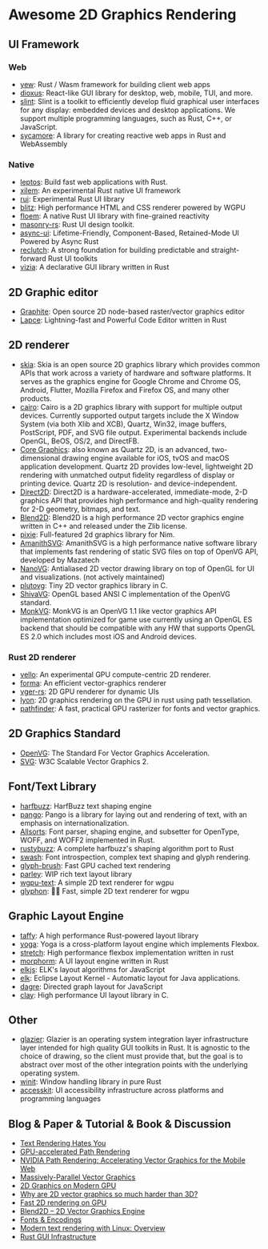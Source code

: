 # Awesome 2D Graphics Rendering

## UI Framework

### Web
- [yew](https://github.com/yewstack/yew): Rust / Wasm framework for building client web apps
- [dioxus](https://github.com/DioxusLabs/dioxus): React-like GUI library for desktop, web, mobile, TUI, and more.
- [slint](https://github.com/slint-ui/slint): Slint is a toolkit to efficiently develop fluid graphical user interfaces for any display: embedded devices and desktop applications. We support multiple programming languages, such as Rust, C++, or JavaScript.
- [sycamore](https://github.com/sycamore-rs/sycamore): A library for creating reactive web apps in Rust and WebAssembly

### Native
- [leptos](https://github.com/leptos-rs/leptos): Build fast web applications with Rust.
- [xilem](https://github.com/linebender/xilem): An experimental Rust native UI framework
- [rui](https://github.com/audulus/rui): Experimental Rust UI library
- [blitz](https://github.com/DioxusLabs/blitz): High performance HTML and CSS renderer powered by WGPU
- [floem](https://github.com/lapce/floem): A native Rust UI library with fine-grained reactivity
- [masonry-rs](https://github.com/PoignardAzur/masonry-rs): Rust UI design toolkit.
- [async-ui](https://github.com/wishawa/async_ui): Lifetime-Friendly, Component-Based, Retained-Mode UI Powered by Async Rust
- [reclutch](https://github.com/jazzfool/reclutch): A strong foundation for building predictable and straight-forward Rust UI toolkits
- [vizia](https://github.com/vizia/vizia): A declarative GUI library written in Rust

## 2D Graphic editor
- [Graphite](https://github.com/GraphiteEditor/Graphite): Open source 2D node-based raster/vector graphics editor
- [Lapce](https://github.com/lapce/lapce): Lightning-fast and Powerful Code Editor written in Rust

## 2D renderer

- [skia](https://skia.org/): Skia is an open source 2D graphics library which provides common APIs that work across a variety of hardware and software platforms. It serves as the graphics engine for Google Chrome and Chrome OS, Android, Flutter, Mozilla Firefox and Firefox OS, and many other products.
- [cairo](https://www.cairographics.org/): Cairo is a 2D graphics library with support for multiple output devices. Currently supported output targets include the X Window System (via both Xlib and XCB), Quartz, Win32, image buffers, PostScript, PDF, and SVG file output. Experimental backends include OpenGL, BeOS, OS/2, and DirectFB.
- [Core Graphics](https://developer.apple.com/library/archive/documentation/GraphicsImaging/Conceptual/drawingwithquartz2d/Introduction/Introduction.html): also known as Quartz 2D, is an advanced, two-dimensional drawing engine available for iOS, tvOS and macOS application development. Quartz 2D provides low-level, lightweight 2D rendering with unmatched output fidelity regardless of display or printing device. Quartz 2D is resolution- and device-independent.
- [Direct2D](https://learn.microsoft.com/en-us/windows/win32/direct2d/direct2d-portal): Direct2D is a hardware-accelerated, immediate-mode, 2-D graphics API that provides high performance and high-quality rendering for 2-D geometry, bitmaps, and text.
- [Blend2D](https://blend2d.com/): Blend2D is a high performance 2D vector graphics engine written in C++ and released under the Zlib license.
- [pixie](https://github.com/treeform/pixie): Full-featured 2d graphics library for Nim.
- [AmanithSVG](https://www.amanithsvg.com/): AmanithSVG is a high performance native software library that implements fast rendering of static SVG files on top of OpenVG API, developed by Mazatech
- [NanoVG](https://github.com/memononen/nanovg): Antialiased 2D vector drawing library on top of OpenGL for UI and visualizations. (not actively maintained)
- [plutovg](https://github.com/sammycage/plutovg): Tiny 2D vector graphics library in C.
- [ShivaVG](https://github.com/ileben/ShivaVG): OpenGL based ANSI C implementation of the OpenVG standard.
- [MonkVG](https://github.com/micahpearlman/MonkVG): MonkVG is an OpenVG 1.1 like vector graphics API implementation optimized for game use currently using an OpenGL ES backend that should be compatible with any HW that supports OpenGL ES 2.0 which includes most iOS and Android devices.

### Rust 2D renderer
- [vello](https://github.com/linebender/vello): An experimental GPU compute-centric 2D renderer.
- [forma](https://github.com/google/forma): An efficient vector-graphics renderer
- [vger-rs](https://github.com/audulus/vger-rs): 2D GPU renderer for dynamic UIs
- [lyon](https://github.com/nical/lyon): 2D graphics rendering on the GPU in rust using path tessellation.
- [pathfinder](https://github.com/servo/pathfinder): A fast, practical GPU rasterizer for fonts and vector graphics.

## 2D Graphics Standard

- [OpenVG](https://www.khronos.org/openvg/): The Standard For Vector Graphics Acceleration.
- [SVG](https://www.w3.org/TR/SVG2/): W3C Scalable Vector Graphics 2.

## Font/Text Library

- [harfbuzz](https://github.com/harfbuzz/harfbuzz): HarfBuzz text shaping engine
- [pango](https://pango.gnome.org/): Pango is a library for laying out and rendering of text, with an emphasis on internationalization.
- [Allsorts](https://github.com/yeslogic/allsorts): Font parser, shaping engine, and subsetter for OpenType, WOFF, and WOFF2 implemented in Rust.
- [rustybuzz](https://github.com/RazrFalcon/rustybuzz): A complete harfbuzz's shaping algorithm port to Rust
- [swash](https://github.com/dfrg/swash): Font introspection, complex text shaping and glyph rendering.
- [glyph-brush](https://github.com/alexheretic/glyph-brush): Fast GPU cached text rendering
- [parley](https://github.com/lapce/parley): WIP rich text layout library
- [wgpu-text](https://github.com/Blatko1/wgpu-text): A simple 2D text renderer for wgpu
- [glyphon](https://github.com/grovesNL/glyphon): 🦅🦁 Fast, simple 2D text renderer for wgpu

## Graphic Layout Engine
- [taffy](https://github.com/DioxusLabs/taffy): A high performance Rust-powered layout library
- [yoga](https://github.com/facebook/yoga): Yoga is a cross-platform layout engine which implements Flexbox.
- [stretch](https://github.com/vislyhq/stretch): High performance flexbox implementation written in rust
- [morphorm](https://github.com/vizia/morphorm): A UI layout engine written in Rust
- [elkjs](https://github.com/kieler/elkjs): ELK's layout algorithms for JavaScript
- [elk](https://github.com/eclipse-elk/elk): Eclipse Layout Kernel - Automatic layout for Java applications.
- [dagre](https://github.com/dagrejs/dagre): Directed graph layout for JavaScript
- [clay](https://github.com/nicbarker/clay): High performance UI layout library in C.

## Other
- [glazier](https://github.com/linebender/glazier): Glazier is an operating system integration layer infrastructure layer intended for high quality GUI toolkits in Rust. It is agnostic to the choice of drawing, so the client must provide that, but the goal is to abstract over most of the other integration points with the underlying operating system.
- [winit](https://github.com/rust-windowing/winit): Window handling library in pure Rust
- [accesskit](https://github.com/AccessKit/accesskit): UI accessibility infrastructure across platforms and programming languages

## Blog & Paper & Tutorial & Book & Discussion

- [Text Rendering Hates You](https://faultlore.com/blah/text-hates-you/)
- [GPU-accelerated Path Rendering](https://developer.download.nvidia.cn/devzone/devcenter/gamegraphics/files/opengl/gpupathrender.pdf)
- [NVIDIA Path Rendering: Accelerating Vector Graphics for the Mobile Web](https://on-demand.gputechconf.com/gtc/2014/presentations/S4810-accelerating-vector-graphics-mobile-web.pdf)
- [Massively-Parallel Vector Graphics](http://w3.impa.br/~diego/projects/GanEtAl14/)
- [2D Graphics on Modern GPU](https://raphlinus.github.io/rust/graphics/gpu/2019/05/08/modern-2d.html)
- [Why are 2D vector graphics so much harder than 3D?](https://blog.mecheye.net/2019/05/why-is-2d-graphics-is-harder-than-3d-graphics/)
- [Fast 2D rendering on GPU](https://raphlinus.github.io/rust/graphics/gpu/2020/06/13/fast-2d-rendering.html)
- [Blend2D – 2D Vector Graphics Engine](https://news.ycombinator.com/item?id=19580647)
- [Fonts & Encodings](https://www.oreilly.com/library/view/fonts-encodings/9780596102425/)
- [Modern text rendering with Linux: Overview](https://mrandri19.github.io/2019/07/24/modern-text-rendering-linux-overview.html)
- [Rust GUI Infrastructure](http://www.cmyr.net/blog/rust-gui-infra.html)
